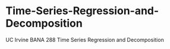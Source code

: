 # Time-Series-Regression-and-Decomposition
UC Irvine BANA 288 Time Series Regression and Decomposition

